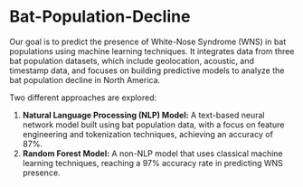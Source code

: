 # Bat-Population-Decline
Our goal is to predict the presence of White-Nose Syndrome (WNS) in bat populations using machine learning techniques. It integrates data from three bat population datasets, which include geolocation, acoustic, and timestamp data, and focuses on building predictive models to analyze the bat population decline in North America.


Two different approaches are explored:

1. **Natural Language Processing (NLP) Model:** A text-based neural network model built using bat population data, with a focus on feature engineering and tokenization techniques, achieving an accuracy of 87%.
2. **Random Forest Model:** A non-NLP model that uses classical machine learning techniques, reaching a 97% accuracy rate in predicting WNS presence.
